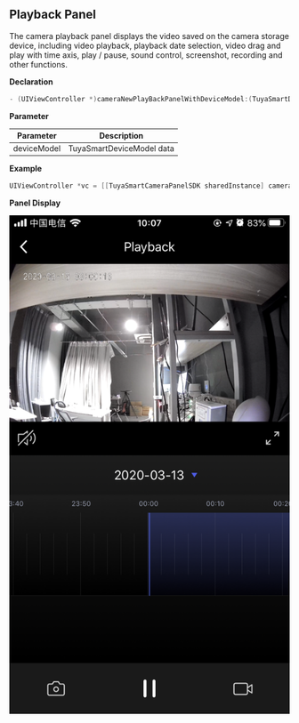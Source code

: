 ## Playback Panel

The camera playback panel displays the video saved on the camera storage device, including video playback, playback date selection, video drag and play with time axis, play / pause, sound control, screenshot, recording and other functions.

**Declaration**

```objective-c
- (UIViewController *)cameraNewPlayBackPanelWithDeviceModel:(TuyaSmartDeviceModel *)deviceModel;
```

**Parameter**

| Parameter   | Description               |
| ---------- | ------------------------ |
| deviceModel | TuyaSmartDeviceModel data |

**Example**

```objective-c
UIViewController *vc = [[TuyaSmartCameraPanelSDK sharedInstance] cameraNewPlayBackPanelWithDeviceModel:deviceModel]
```

**Panel Display**

![回放面板](./images/camera_panel_playback.PNG)